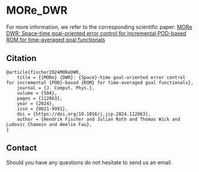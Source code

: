 # MORe_DWR

For more information, we refer to the corresponding scientific paper: [MORe DWR: Space-time goal-oriented error control for incremental POD-based ROM for time-averaged goal functionals](https://www.sciencedirect.com/science/article/pii/S0021999124001128)

## Citation


    @article{fischer2024MOReDWR,
        title = {{MORe} {DWR}: {Space}-time goal-oriented error control for incremental {POD}-based {ROM} for time-averaged goal functionals},
        journal = {J. Comput. Phys.},
        volume = {504},
        pages = {112863},
        year = {2024},
        issn = {0021-9991},
        doi = {https://doi.org/10.1016/j.jcp.2024.112863},
        author = {Hendrik Fischer and Julian Roth and Thomas Wick and Ludovic Chamoin and Amelie Fau},
    }


## Contact

Should you have any questions do not hesitate to send us an email.